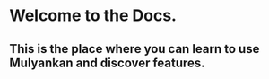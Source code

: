 # Welcome to the Docs.
## This is the place where you can learn to use Mulyankan and discover features.

